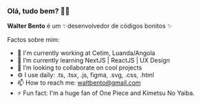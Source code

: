 ### Olá, tudo bem? 👋🏾

**Walter Bento** é um ✨desenvolvedor de códigos bonitos ✨

Factos sobre mim:

- 🏢 I'm currently working at Cetim, Luanda/Angola
- 🌱 I’m currently learning NextJS | ReactJS | UX Design
- 👯 I’m looking to collaborate on cool projects
- ⚙️ I use daily: .ts, .tsx, .js, figma, .svg, .css, .html 
- 📫 How to reach me: waltbento@gmail.com
- ⚡️ Fun fact: I'm a huge fan of One Piece and Kimetsu No Yaiba.
